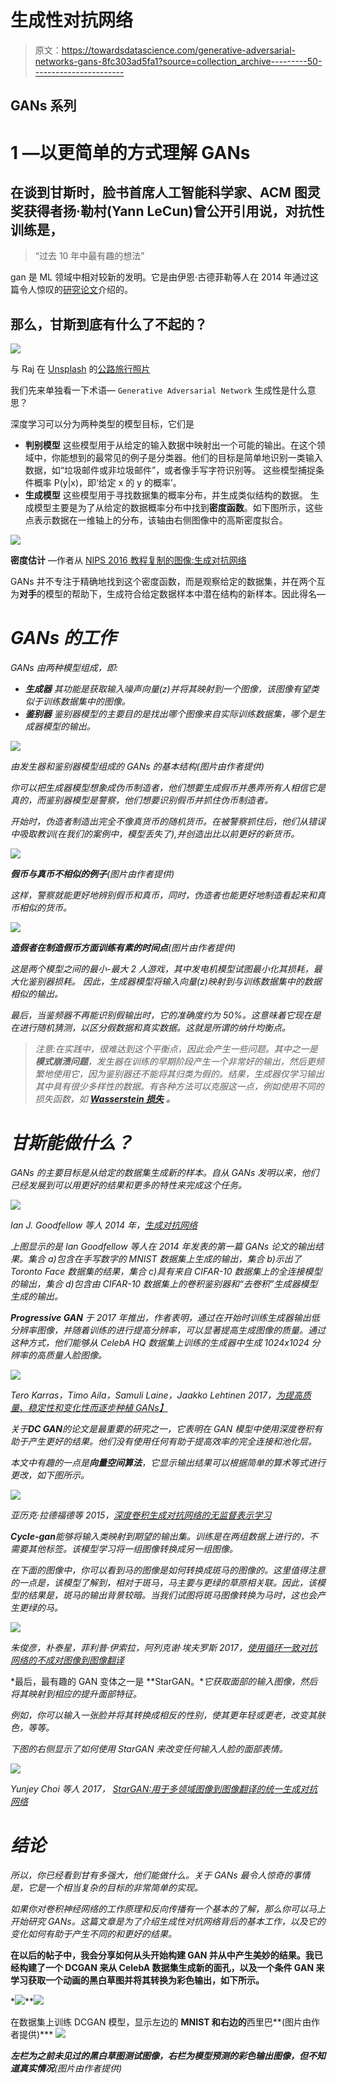 # 生成性对抗网络

> 原文：<https://towardsdatascience.com/generative-adversarial-networks-gans-8fc303ad5fa1?source=collection_archive---------50----------------------->

## GANs 系列

# 1 —以更简单的方式理解 GANs

## 在谈到甘斯时，脸书首席人工智能科学家、ACM 图灵奖获得者扬·勒村(Yann LeCun)曾公开引用说，对抗性训练是，

> “过去 10 年中最有趣的想法”

gan 是 ML 领域中相对较新的发明。它是由伊恩·古德菲勒等人在 2014 年通过这篇令人惊叹的[研究论文](https://arxiv.org/abs/1406.2661)介绍的。

## 那么，甘斯到底有什么了不起的？

![](img/b94c1fb59c0bf0ab288d2d17ddffb616.png)

与 Raj 在 [Unsplash](https://unsplash.com?utm_source=medium&utm_medium=referral) 的[公路旅行照片](https://unsplash.com/@roadtripwithraj?utm_source=medium&utm_medium=referral)

我们先来单独看一下术语— `Generative Adversarial Network`
生成性是什么意思？

深度学习可以分为两种类型的模型目标，它们是

*   **判别模型**
    这些模型用于从给定的输入数据中映射出一个可能的输出。在这个领域中，你能想到的最常见的例子是分类器。他们的目标是简单地识别一类输入数据，如“垃圾邮件或非垃圾邮件”，或者像手写字符识别等。
    这些模型捕捉条件概率 P(y|x)，即‘给定 x 的 y 的概率’。
*   **生成模型**
    这些模型用于寻找数据集的概率分布，并生成类似结构的数据。
    生成模型主要是为了从给定的数据概率分布中找到**密度函数**。如下图所示，这些点表示数据在一维轴上的分布，该轴由右侧图像中的高斯密度拟合。

![](img/9652fbbb05c362494b5bca99456b7ad2.png)

**密度估计** —作者从 [NIPS 2016 教程复制的图像:生成对抗网络](https://arxiv.org/abs/1701.00160)

GANs 并不专注于精确地找到这个密度函数，而是观察给定的数据集，并在两个互为**对手**的模型的帮助下，生成符合给定数据样本中潜在结构的新样本。因此得名—

# *GANs 的工作*

*GANs 由两种模型组成，即:*

*   ***生成器**
    其功能是获取输入噪声向量(z)并将其映射到一个图像，该图像有望类似于训练数据集中的图像。*
*   ***鉴别器**
    鉴别器模型的主要目的是找出哪个图像来自实际训练数据集，哪个是生成器模型的输出。*

*![](img/0b453f01201be17d5f77587dfbebd650.png)*

*由发生器和鉴别器模型组成的 GANs 的基本结构(图片由作者提供)*

*你可以把生成器模型想象成伪币制造者，他们想要生成假币并愚弄所有人相信它是真的，而鉴别器模型是警察，他们想要识别假币并抓住伪币制造者。*

*开始时，伪造者制造出完全不像真货币的随机货币。在被警察抓住后，他们从错误中吸取教训(在我们的案例中，模型丢失了),并创造出比以前更好的新货币。*

*![](img/69fed8923b1310a15c82bf0130ecba62.png)*

***假币与真币不相似的例子**(图片由作者提供)*

*这样，警察就能更好地辨别假币和真币，同时，伪造者也能更好地制造看起来和真币相似的货币。*

*![](img/228f0477bd2f89ae26ab466ca3beb466.png)*

***造假者在制造假币方面训练有素的时间点**(图片由作者提供)*

*这是两个模型之间的最小-最大 2 人游戏，其中发电机模型试图最小化其损耗，最大化鉴别器损耗。
因此，生成器模型将输入向量(z)映射到与训练数据集中的数据相似的输出。*

*最后，当鉴频器不再能识别假输出时，它的准确度约为 50%。这意味着它现在是在进行随机猜测，以区分假数据和真实数据。这就是所谓的纳什均衡点。*

> *注意:在实践中，很难达到这个平衡点，因此会产生一些问题。其中之一是**模式崩溃问题**，发生器在训练的早期阶段产生一个非常好的输出，然后更频繁地使用它，因为鉴别器还不能将其归类为假的。结果，生成器仅学习输出其中具有很少多样性的数据。有各种方法可以克服这一点，例如使用不同的损失函数，如 [**Wasserstein 损失**](https://arxiv.org/abs/1701.07875) **。***

# *甘斯能做什么？*

*GANs 的主要目标是从给定的数据集生成新的样本。自从 GANs 发明以来，他们已经发展到可以用更好的结果和更多的特性来完成这个任务。*

*![](img/49a048520b6931f5cf20f06a5ad72756.png)*

*Ian J. Goodfellow 等人 2014 年，[生成对抗网络](https://arxiv.org/abs/1406.2661)*

*上图显示的是 Ian Goodfellow 等人在 2014 年发表的第一篇 GANs 论文的输出结果。集合 a)包含在手写数字的 MNIST 数据集上生成的输出，集合 b)示出了 Toronto Face 数据集的结果，集合 c)具有来自 CIFAR-10 数据集上的全连接模型的输出，集合 d)包含由 CIFAR-10 数据集上的卷积鉴别器和“去卷积”生成器模型生成的输出。*

***Progressive GAN** 于 2017 年推出，作者表明，通过在开始时训练生成器输出低分辨率图像，并随着训练的进行提高分辨率，可以显著提高生成图像的质量。通过这种方式，他们能够从 CelebA HQ 数据集上训练的生成器中生成 1024x1024 分辨率的高质量人脸图像。*

*![](img/b7d9c284f2f7ae4749df3bd05d2e2dc1.png)*

*Tero Karras，Timo Aila，Samuli Laine，Jaakko Lehtinen 2017，[为提高质量、稳定性和变化性而逐步种植 GANs】](https://arxiv.org/abs/1710.10196)*

*关于**DC GAN**的论文是最重要的研究之一，它表明在 GAN 模型中使用深度卷积有助于产生更好的结果。他们没有使用任何有助于提高效率的完全连接和池化层。*

*本文中有趣的一点是**向量空间算法**，它显示输出结果可以根据简单的算术等式进行更改，如下图所示。*

*![](img/3a1854149662103683c10d8bced93655.png)*

*亚历克·拉德福德等 2015，[深度卷积生成对抗网络的无监督表示学习](https://arxiv.org/abs/1511.06434)*

***Cycle-gan**能够将输入类映射到期望的输出集。训练是在两组数据上进行的，不需要其他标签。该模型学习将一组图像转换成另一组图像。*

*在下面的图像中，你可以看到马的图像是如何转换成斑马的图像的。这里值得注意的一点是，该模型了解到，相对于斑马，马主要与更绿的草原相关联。因此，该模型的结果是，斑马的输出背景较暗。当我们试图将斑马图像转换为马时，这也会产生更绿的马。*

*![](img/beb17a42f5cf5c7d16b583f84a599f91.png)*

*朱俊彦，朴泰星，菲利普·伊索拉，阿列克谢·埃夫罗斯 2017，[使用循环一致对抗网络的不成对图像到图像翻译](https://arxiv.org/abs/1703.10593)*

*最后，最有趣的 GAN 变体之一是 **StarGAN。**它获取面部的输入图像，然后将其映射到相应的提升面部特征。*

*例如，你可以输入一张脸并将其转换成相反的性别，使其更年轻或更老，改变其肤色，等等。*

*下图的右侧显示了如何使用 StarGAN 来改变任何输入人脸的面部表情。*

*![](img/dd39cd2e17993db3d191b68b11978a97.png)*

*Yunjey Choi 等人 2017， [StarGAN:用于多领域图像到图像翻译的统一生成对抗网络](https://arxiv.org/abs/1711.09020)*

# *结论*

*所以，你已经看到甘有多强大，他们能做什么。关于 GANs 最令人惊奇的事情是，它是一个相当复杂的目标的非常简单的实现。*

*如果你对卷积神经网络的工作原理和反向传播有一个基本的了解，那么你可以马上开始研究 GANs。这篇文章是为了介绍生成性对抗网络背后的基本工作，以及它的变化如何有助于产生不同的和更好的结果。*

****在以后的帖子中，我会分享如何从头开始构建 GAN 并从中产生美妙的结果。我已经构建了一个 DCGAN 来从 CelebA 数据集生成新的面孔，以及一个条件 GAN 来学习获取一个动画的黑白草图并将其转换为彩色输出，如下所示。****

*![](img/896dedbd5e6e907b22fba77982002b77.png)**![](img/db38479a5d099269c1b00f64a55d9a6f.png)

在数据集上训练 DCGAN 模型，显示左边的 **MNIST 和右边的**西里巴**(图片由作者提供)*** *![](img/d332af23c9cf1127939ffd52b8914532.png)*

***左栏为之前未见过的黑白草图测试图像，右栏为模型预测的彩色输出图像，但不知道真实情况**(图片由作者提供)*